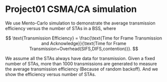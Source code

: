 # Project01 CSMA/CA simulation
We use Mento-Carlo simulation to demonstrate the average transmission efficiency versus the number of STAs in a BSS, where 

$$
\text{Transmission Efficiency} = \frac{\text{Time for Frame Transmission and Acknowledge}}{\text{Time for Frame Transmission+Overhead(SIFS,DIFS,contention)}}.
$$

We assume all the STAs always have data for transmission. Given a fixed number of STAs, more than 1000 transmissions are generated to measure the average transmission efficiency (Because of random backoff). And we show the efficiency versus number of STAs.


